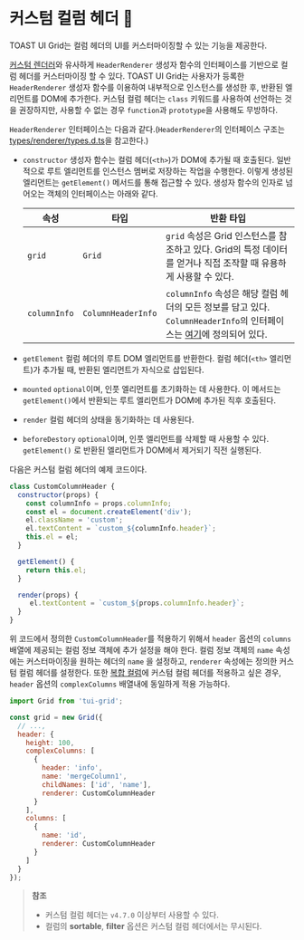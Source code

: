# 커스텀 컬럼 헤더 🔧

TOAST UI Grid는 컬럼 헤더의 UI를 커스터마이징할 수 있는 기능을 제공한다.

[커스텀 렌더러](./custom-renderer.md)와 유사하게 `HeaderRenderer` 생성자 함수의 인터페이스를 기반으로 컬럼 헤더를 커스터마이징 할 수 있다. TOAST UI Grid는 사용자가 등록한 `HeaderRenderer` 생성자 함수를 이용하여 내부적으로 인스턴스를 생성한 후, 반환된 엘리먼트를 DOM에 추가한다. 커스텀 컬럼 헤더는 `class` 키워드를 사용하여 선언하는 것을 권장하지만, 사용할 수 없는 경우 `function`과 `prototype`을 사용해도 무방하다.

`HeaderRenderer` 인터페이스는 다음과 같다.(`HeaderRenderer`의 인터페이스 구조는 [types/renderer/types.d.ts](https://github.com/nhn/tui.grid/blob/master/packages/toast-ui.grid/types/renderer/index.d.ts)을 참고한다.)
* `constructor`
  생성자 함수는 컬럼 헤더(`<th>`)가 DOM에 추가될 때 호출된다. 일반적으로 루트 엘리먼트를 인스턴스 멤버로 저장하는 작업을 수행한다. 이렇게 생성된 엘리먼트는 `getElement()` 메서드를 통해 접근할 수 있다. 생성자 함수의 인자로 넘어오는 객체의 인터페이스는 아래와 같다.

  | 속성 | 타입 | 반환 타입 |
  |--------|--------|--------|
  | `grid` | `Grid` | `grid` 속성은 Grid 인스턴스를 참조하고 있다. Grid의 특정 데이터를 얻거나 직접 조작할 때 유용하게 사용할 수 있다. |
  | `columnInfo` | `ColumnHeaderInfo` | `columnInfo` 속성은 해당 컬럼 헤더의 모든 정보를 담고 있다. `ColumnHeaderInfo`의 인터페이스는 [여기](https://github.com/nhn/tui.grid/blob/master/packages/toast-ui.grid/types/renderer/index.d.ts)에 정의되어 있다. |

* `getElement`
  컬럼 헤더의 루트 DOM 엘리먼트를 반환한다. 컬럼 헤더(`<th>` 엘리먼트)가 추가될 때, 반환된 엘리먼트가 자식으로 삽입된다.
* `mounted`
  `optional`이며, 인풋 엘리먼트를 초기화하는 데 사용한다. 이 메서드는 `getElement()`에서 반환되는 루트 엘리먼트가 DOM에 추가된 직후 호출된다.
* `render`
  컬럼 헤더의 상태을 동기화하는 데 사용된다.
* `beforeDestory`
  `optional`이며, 인풋 엘리먼트를 삭제할 때 사용할 수 있다. `getElement()` 로 반환된 엘리먼트가 DOM에서 제거되기 직전 실행된다.

다음은 커스텀 컬럼 헤더의 예제 코드이다. 

```javascript
class CustomColumnHeader {
  constructor(props) {
    const columnInfo = props.columnInfo;
    const el = document.createElement('div');
    el.className = 'custom';
    el.textContent = `custom_${columnInfo.header}`;
    this.el = el;
  }

  getElement() {
    return this.el;
  }

  render(props) {
     el.textContent = `custom_${props.columnInfo.header}`;
  }
}
```

위 코드에서 정의한 `CustomColumnHeader`를 적용하기 위해서 `header` 옵션의 `columns` 배열에 제공되는 컬럼 정보 객체에 추가 설정을 해야 한다. 컬럼 정보 객체의 `name` 속성에는 커스터마이징을 원하는 헤더의 `name` 을 설정하고, `renderer` 속성에는 정의한 커스텀 컬럼 헤더를 설정한다. 또한 [복합 컬럼](./complex-columns.md)에 커스텀 컬럼 헤더를 적용하고 싶은 경우, `header` 옵션의 `complexColumns` 배열내에 동일하게 적용 가능하다.

```javascript
import Grid from 'tui-grid';

const grid = new Grid({
  // ...,
  header: {
    height: 100,
    complexColumns: [
      {
        header: 'info',
        name: 'mergeColumn1',
        childNames: ['id', 'name'],
        renderer: CustomColumnHeader
      }
    ],
    columns: [
      {
        name: 'id',
        renderer: CustomColumnHeader
      }
    ]
  }
});
```

> **참조**
> * 커스텀 컬럼 헤더는 `v4.7.0` 이상부터 사용할 수 있다.
> * 컬럼의 **sortable**, **filter** 옵션은 커스텀 컬럼 헤더에서는 무시된다.
